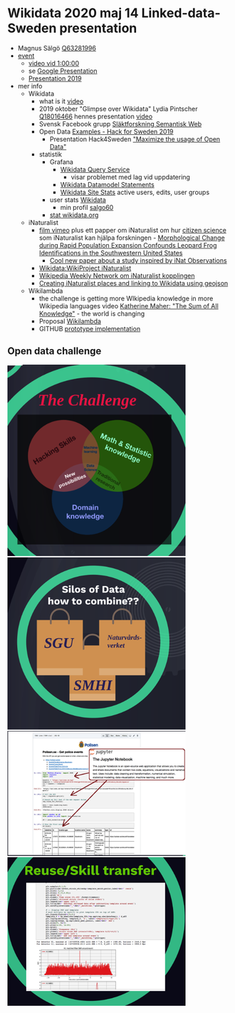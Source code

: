 # Wikidata 2020 maj 14 Linked-data-Sweden presentation
* Magnus Sälgö [Q63281996](https://www.wikidata.org/wiki/Q63281996)
* [event](https://www.eventbrite.com/e/lankade-data-i-sverige-online-event-tickets-104745955974?fbclid=IwAR3BqfogVRg2GpUG2hmob8ryvBncrrLc5hlk6e2Y6nw3HNdTZcGGydI1pe0) 
  * [video vid 1:00:00](https://www.crowdcast.io/e/lankade-data-i-sverige?utm_source=crowdcast&utm_medium=email&utm_campaign=followers)
  * se [Google Presentation](https://docs.google.com/presentation/d/148MMhGNmO9LopsVnh2RR9W3BXnymj3eZTXwU08Z1mlk/edit?usp=sharing)
  * [Presentation 2019](https://github.com/salgo60/Wikidata-Sustainable-Knowledge-Graphs) 
* mer info
  * Wikidata 
    * what is it [video](https://www.youtube.com/watch?v=lmWmMIuCJVM)
    * 2019 oktober "Glimpse over Wikidata" Lydia Pintscher [Q18016466](https://www.wikidata.org/wiki/Q18016466) hennes presentation [video](https://media.ccc.de/v/wikidatacon2019-3-glimpse_over_wikidata)
    * Svensk Facebook grupp [Släktforskning Semantisk Web](https://www.facebook.com/groups/345973895882090)
    * Open Data [Examples - Hack for Sweden 2019](https://github.com/salgo60/open-data-examples)
      * Presentation Hack4Sweden ["Maximize the usage of Open Data"](https://prezi.com/gxli-bpyese7/open-knowledge-oppen-data)
    * statistik
      * Grafana
         * [Wikidata Query Service](https://grafana.wikimedia.org/d/000000489/wikidata-query-service?orgId=1&refresh=1m)  
           * visar problemet med lag vid uppdatering
         * [Wikidata Datamodel Statements](https://grafana.wikimedia.org/d/000000175/wikidata-datamodel-statements?orgId=1&refresh=30m&from=now%2Fy&to=now)
         * [Wikidata Site Stats](https://grafana.wikimedia.org/d/000000162/wikidata-site-stats?orgId=1) active users, edits, user groups
       * user stats [Wikidata](https://wikidata.wikiscan.org/?page=1&menu=userstats)
         * min profil [salgo60](https://wikidata.wikiscan.org/user/Salgo60)
       * [stat wikidata.org](https://stats.wikimedia.org/#/wikidata.org)
   * iNaturalist
     * [film vimeo](https://vimeo.com/229946260) plus ett papper om iNaturalist om hur [citizen science](https://en.wikipedia.org/wiki/Citizen_science) som iNaturalist kan hjälpa forskningen -  [Morphological Change during Rapid Population Expansion Confounds Leopard Frog Identifications in the Southwestern United States](https://bioone.org/journals/copeia/volume-108/issue-2/CH-19-222/Morphological-Change-during-Rapid-Population-Expansion-Confounds-Leopard-Frog-Identifications/10.1643/CH-19-222.full) 
       * [Cool new paper about a study inspired by iNat Observations](https://forum.inaturalist.org/t/cool-new-paper-about-a-study-inspired-by-inat-observations/12351)
     * [Wikidata:WikiProject iNaturalist](https://www.wikidata.org/wiki/Wikidata:WikiProject_iNaturalist)
     * [Wikipedia Weekly Network om iNaturalist kopplingen](https://twitter.com/WikipediaWeekly/status/1258851809835102208?s=20)
     * [Creating iNaturalist places and linking to Wikidata using geojson](https://forum.inaturalist.org/t/creating-inaturalist-places-and-linking-to-wikidata-using-geojson/12220)
  * Wikilambda
    * the challenge is getting more WIkipedia knowledge in more Wikipedia languages video [Katherine Maher: "The Sum of All Knowledge"](https://youtu.be/ESVQknHESuA?t=1402) - the world is changing  
    * Proposal [Wikilambda](https://meta.wikimedia.org/wiki/Wikilambda)
    * GITHUB [prototype implementation](https://github.com/google/abstracttext)
## Open data challenge
<img src="The Challenge OpenData.png" alt="drawing" width="400"/>

<img src="Silo.png" alt="drawing" width="400"/>

<img src="Jupiter.png" alt="drawing" width="400"/>

<img src="Reuse.png" alt="drawing" width="400"/>
